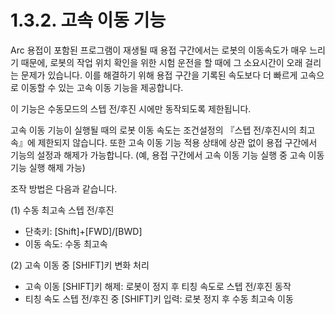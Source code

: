 ﻿# 1.3.2. 고속 이동 기능

Arc 용접이 포함된 프로그램이 재생될 때 용접 구간에서는 로봇의 이동속도가 매우 느리기 때문에, 로봇의 작업 위치 확인을 위한 시험 운전을 할 때에 그 소요시간이 오래 걸리는 문제가 있습니다. 이를 해결하기 위해 용접 구간을 기록된 속도보다 더 빠르게 고속으로 이동할 수 있는 고속 이동 기능을 제공합니다. 

이 기능은 수동모드의 스텝 전/후진 시에만 동작되도록 제한됩니다.

고속 이동 기능이 실행될 때의 로봇 이동 속도는 조건설정의 『스텝 전/후진시의 최고속』에 제한되지 않습니다. 또한 고속 이동 기능 적용 상태에 상관 없이 용접 구간에서 기능의 설정과 해제가 가능합니다. (예, 용접 구간에서 고속 이동 기능 실행 중 고속 이동 기능 실행 해제 가능)

조작 방법은 다음과 같습니다.

(1) 수동 최고속 스텝 전/후진

 - 단축키: [Shift]+[FWD]/[BWD] 
 - 이동 속도: 수동 최고속

(2)	고속 이동 중 [SHIFT]키 변화 처리

 - 고속 이동 [SHIFT]키 해제: 로봇이 정지 후 티칭 속도로 스텝 전/후진 동작
 - 티칭 속도 스텝 전/후진 중 [SHIFT]키 입력: 로봇 정지 후 수동 최고속 이동


